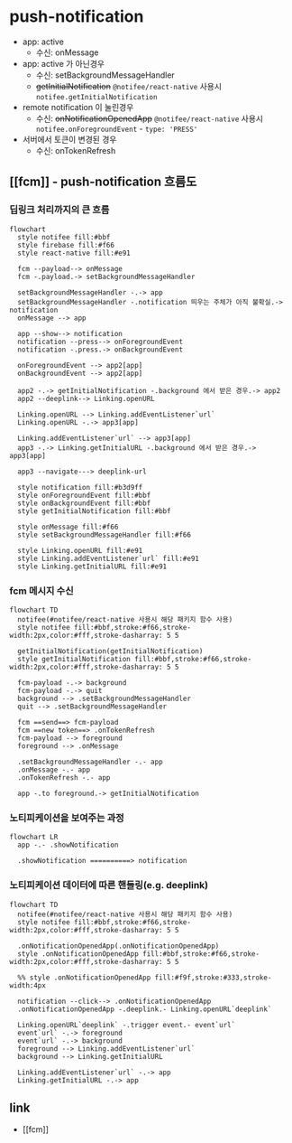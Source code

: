 # push-notification
- app: active
  - 수신: onMessage
- app: active 가 아닌경우
  - 수신: setBackgroundMessageHandler
  - ~~getInitialNotification~~ `@notifee/react-native` 사용시 `notifee.getInitialNotification`
- remote notification 이 눌린경우
  - 수신: ~~onNotificationOpenedApp~~ `@notifee/react-native` 사용시 `notifee.onForegroundEvent` - `type: 'PRESS'`
- 서버에서 토큰이 변경된 경우
  - 수신: onTokenRefresh

## [[fcm]] - push-notification 흐름도
### 딥링크 처리까지의 큰 흐름
```mermaid
flowchart
  style notifee fill:#bbf
  style firebase fill:#f66
  style react-native fill:#e91

  fcm --payload--> onMessage
  fcm -.payload.-> setBackgroundMessageHandler

  setBackgroundMessageHandler -.-> app
  setBackgroundMessageHandler -.notification 띄우는 주체가 아직 불확실.-> notification
  onMessage --> app

  app --show--> notification
  notification --press--> onForegroundEvent
  notification -.press.-> onBackgroundEvent

  onForegroundEvent --> app2[app]
  onBackgroundEvent --> app2[app]

  app2 -.-> getInitialNotification -.background 에서 받은 경우.-> app2 
  app2 --deeplink--> Linking.openURL

  Linking.openURL --> Linking.addEventListener`url`
  Linking.openURL -.-> app3[app]

  Linking.addEventListener`url` --> app3[app]
  app3 -.-> Linking.getInitialURL -.background 에서 받은 경우.-> app3[app]

  app3 --navigate---> deeplink-url

  style notification fill:#b3d9ff
  style onForegroundEvent fill:#bbf
  style onBackgroundEvent fill:#bbf
  style getInitialNotification fill:#bbf

  style onMessage fill:#f66
  style setBackgroundMessageHandler fill:#f66

  style Linking.openURL fill:#e91
  style Linking.addEventListener`url` fill:#e91
  style Linking.getInitialURL fill:#e91
```
### fcm 메시지 수신
```mermaid
flowchart TD
  notifee(#notifee/react-native 사용시 해당 패키지 함수 사용)
  style notifee fill:#bbf,stroke:#f66,stroke-width:2px,color:#fff,stroke-dasharray: 5 5

  getInitialNotification(getInitialNotification)
  style getInitialNotification fill:#bbf,stroke:#f66,stroke-width:2px,color:#fff,stroke-dasharray: 5 5

  fcm-payload -.-> background
  fcm-payload -.-> quit
  background --> .setBackgroundMessageHandler
  quit --> .setBackgroundMessageHandler

  fcm ==send==> fcm-payload
  fcm ==new token==> .onTokenRefresh
  fcm-payload --> foreground
  foreground --> .onMessage

  .setBackgroundMessageHandler -.- app
  .onMessage -.- app
  .onTokenRefresh -.- app
  
  app -.to foreground.-> getInitialNotification
```

### 노티피케이션을 보여주는 과정
```mermaid
flowchart LR
  app -.- .showNotification
  
  .showNotification ==========> notification
```

### 노티피케이션 데이터에 따른 핸들링(e.g. deeplink)
```mermaid
flowchart TD
  notifee(#notifee/react-native 사용시 해당 패키지 함수 사용)
  style notifee fill:#bbf,stroke:#f66,stroke-width:2px,color:#fff,stroke-dasharray: 5 5

  .onNotificationOpenedApp(.onNotificationOpenedApp)
  style .onNotificationOpenedApp fill:#bbf,stroke:#f66,stroke-width:2px,color:#fff,stroke-dasharray: 5 5

  %% style .onNotificationOpenedApp fill:#f9f,stroke:#333,stroke-width:4px

  notification --click--> .onNotificationOpenedApp
  .onNotificationOpenedApp -.deeplink.- Linking.openURL`deeplink`

  Linking.openURL`deeplink` -.trigger event.- event`url`
  event`url` -.-> foreground
  event`url` -.-> background
  foreground --> Linking.addEventListener`url`
  background --> Linking.getInitialURL

  Linking.addEventListener`url` -.-> app
  Linking.getInitialURL -.-> app
```

## link
- [[fcm]]
